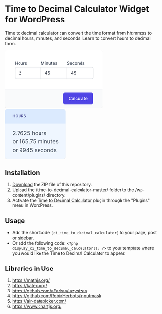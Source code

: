 # Time to Decimal Calculator Widget for WordPress

Time to decimal calculator can convert the time format from hh:mm:ss to decimal hours, minutes, and seconds. Learn to convert hours to decimal form.

![Time to Decimal Calculator Input Form](/assets/images/screenshot-1.png "Time to Decimal Calculator Input Form")
![Time to Decimal Calculator Calculation Results](/assets/images/screenshot-2.png "Time to Decimal Calculator Calculation Results")

## Installation

1. [Download](https://github.com/pub-calculator-io/age-calculator/archive/refs/heads/master.zip) the ZIP file of this repository.
2. Upload the /time-to-decimal-calculator-master/ folder to the /wp-content/plugins/ directory.
3. Activate the [Time to Decimal Calculator](https://www.calculator.io/time-to-decimal-calculator/ "Time to Decimal Calculator Homepage") plugin through the "Plugins" menu in WordPress.

## Usage
* Add the shortcode `[ci_time_to_decimal_calculator]` to your page, post or sidebar.
* Or add the following code: `<?php display_ci_time_to_decimal_calculator(); ?>` to your template where you would like the Time to Decimal Calculator to appear.

## Libraries in Use
1. https://mathjs.org/
2. https://katex.org/
3. https://github.com/aFarkas/lazysizes
4. https://github.com/RobinHerbots/Inputmask
5. https://air-datepicker.com/
6. https://www.chartjs.org/
